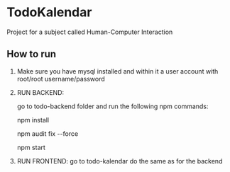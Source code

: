 # TodoKalendar
Project for a subject called Human-Computer Interaction

## How to run

1) Make sure you have mysql installed and within it a user account with root/root username/password

2) RUN BACKEND: 

    go to todo-backend folder and run the following npm commands:
    
    npm install
    
    npm audit fix --force
    
    npm start

3) RUN FRONTEND: go to todo-kalendar do the same as for the backend
